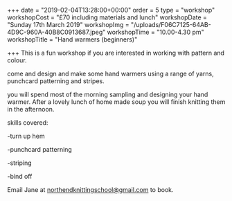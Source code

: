 +++
date = "2019-02-04T13:28:00+00:00"
order = 5
type = "workshop"
workshopCost = "£70 including materials and lunch"
workshopDate = "Sunday 17th March 2019"
workshopImg = "/uploads/F06C7125-64AB-4D9C-960A-40B8C0913687.jpeg"
workshopTime = "10.00-4.30 pm"
workshopTitle = "Hand warmers (beginners)"

+++
This is a fun workshop if you are interested in working with pattern and colour.

come and design and make some hand warmers using a range of yarns, punchcard patterning and stripes.

you will spend most of the morning sampling and designing your hand warmer. After a lovely lunch of home made soup you will finish knitting them in the afternoon.

skills covered:

\-turn up hem

\-punchcard patterning

\-striping

\-bind off

Email Jane at northendknittingschool@gmail.com to book.